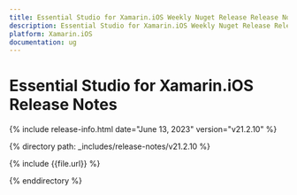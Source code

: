 ```yaml
---
title: Essential Studio for Xamarin.iOS Weekly Nuget Release Release Notes  
description: Essential Studio for Xamarin.iOS Weekly Nuget Release Release Notes  
platform: Xamarin.iOS
documentation: ug
---
```


# Essential Studio for Xamarin.iOS  Release Notes  

{% include release-info.html date="June 13, 2023"  version="v21.2.10" %} 

{% directory path: _includes/release-notes/v21.2.10 %}

{% include {{file.url}} %}

{% enddirectory %}